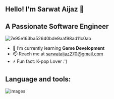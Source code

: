 ## Hello! I'm Sarwat Aijaz 👋
## A Passionate Software Engineer
![7e95e163ba52640bde9aaf98ad11c0ab](https://user-images.githubusercontent.com/124436066/216822629-f9ac4f26-a1db-4942-a069-3d529fda7c57.gif)



- 🌱 I’m currently learning **Game Development**
- 📫 Reach me at sarwataijaz270@gmail.com
- ⚡ Fun fact: K-pop Lover :')

## Language and tools:


![images](https://user-images.githubusercontent.com/124436066/216822701-ec3aa94f-6a3e-4909-a4a2-3123eeee2102.png)




